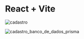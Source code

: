 # React + Vite

![cadastro](https://github.com/user-attachments/assets/fcb7c74f-d161-433a-b1c4-31365e170aba)

![cadastro_banco_de_dados_prisma](https://github.com/user-attachments/assets/d84ee007-b574-49e3-a5a7-c7e9b09e86b7)
